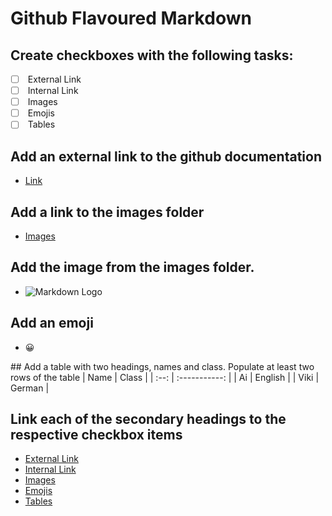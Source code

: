 # Github Flavoured Markdown
## Create checkboxes with the following tasks:
* [ ] <a name="ExternalLink"> </a> External Link
* [ ] <a name="InternalLink"> </a> Internal Link
* [ ] <a name="Images"> </a> Images
* [ ] <a name="Emojis"> </a> Emojis
* [ ] <a name="Tables"> </a> Tables

<a name="ExternalLink"> </a>
## Add an external link to the github documentation 

- [Link](https://help.github.com/en)

<a name="InternalLink"> </a>
## Add a link to the images folder

- [Images](https://github.com/FBW-23-E10/013-bdl-github-flavoured-markdown-AiTrinh303/tree/main/images)

<a name="Images"> </a>
## Add the image from the images folder.
- ![Markdown Logo](https://github.com/FBW-23-E10/013-bdl-github-flavoured-markdown-Hafezalaa/blob/main/images/logo.png)

<a name="Emojis"> </a>
## Add an emoji
- 	:grinning:

<a name="Tables">
## Add a table with two headings, names and class. Populate at least two rows of the table
| Name | Class         | 
| :--: | :-----------: | 
| Ai   | English       | 
| Viki | German        | 

## Link each of the secondary headings to the respective checkbox items
- [External Link](#ExternalLink)
- [Internal Link](#InternalLink)
- [Images](#Images)
- [Emojis](#Emojis)
- [Tables](#Tables)
  
